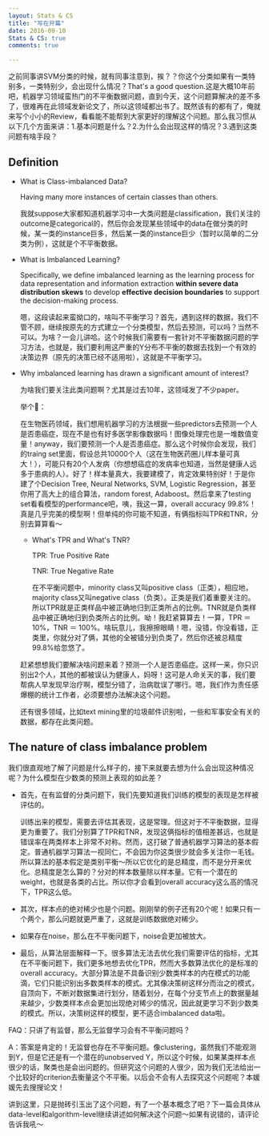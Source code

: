 ```yaml
---
layout: Stats & CS
title: "写在开篇"
date: 2016-09-10
Stats & CS: true
comments: true

---
```


之前同事讲SVM分类的时候，就有同事注意到，挨？？你这个分类如果有一类特别多，一类特别少，会出现什么情况？That's a good question.这是大概10年前吧，机器学习领域蛮热门的不平衡数据问题，直到今天，这个问题算解决的差不多了，很难再在此领域发新论文了，所以这领域都出书了。既然该有的都有了，俺就来写个小小的Review，看看能不能帮到大家更好的理解这个问题。那么我习惯从以下几个方面来讲：1.基本问题是什么？2.为什么会出现这样的情况？3.遇到这类问题有啥手段？

## Definition

- What is Class-imbalanced Data?

	Having many more instances of certain classes than others.
	
	我就suppose大家都知道机器学习中一大类问题是classification，我们关注的outcome是categorical的，然后你会发现某些领域中的data在做分类的时候，某一类的instance巨多，然后某一类的instance巨少（暂时以简单的二分类为例），这就是个不平衡数据。
	
- What is Imbalanced Learning?

	Specifically, we define imbalanced learning as the learning process for data representation and information extraction **within severe data distribution skews** to develop **effective decision boundaries** to support the decision-making process.
	
	嗯，这段读起来蛮拗口的，啥叫不平衡学习？首先，遇到这样的数据，我们不管不顾，继续按原先的方式建立一个分类模型，然后去预测，可以吗？当然不可以。为啥？一会儿讲哈。这个时候我们需要有一套针对不平衡数据问题的学习方法，也就是，我们要利用这严重的Y分布不平衡的数据去找到一个有效的决策边界（原先的决策已经不适用啦），这就是不平衡学习。
	
- Why imbalanced learning has drawn a significant amount of interest?

	为啥我们要关注此类问题啊？尤其是过去10年，这领域发了不少paper。

	举个🌰：
	
	在生物医药领域，我们想用机器学习的方法根据一些predictors去预测一个人是否患癌症，现在不是也有好多医学影像数据吗！图像处理完也是一堆数值变量！anyway，我们要预测一个人是否患癌症。那么这个时候你会发现，我们的traing set里面，假设总共10000个人（这在生物医药圈儿样本量可真大！），可能只有20个人发病（你想想癌症的发病率也知道，当然是健康人远多于患病的人）。好了！样本量真大，我要建模了，肯定效果特别好！于是你建了个Decision Tree, Neural Networks, SVM, Logistic Regression，甚至你用了高大上的组合算法，random forest, Adaboost。然后拿来了testing set看看模型的performance吧，咦，我这一算，overall accuracy 99.8%！真是几乎完美的模型啊！但单纯的你可能不知道，有俩指标叫TPR和TNR，分别去算算看～
	
	- What's TPR and What's TNR?
	
		TPR: True Positive Rate
		
		TNR: True Negative Rate
		
		在不平衡问题中，minority class又叫positive class（正类），相应地，majority class又叫negative class（负类）。正类是我们着重要关注的。所以TPR就是正类样品中被正确地归到正类所占的比例。TNR就是负类样品中被正确地归到负类所占的比例。呦！我赶紧算算去！一算，TPR ＝ 10%，TNR ＝ 100%。啥玩意儿，我擦擦眼睛！嗯，没错，你没看错，正类里，你就分对了俩，其他的全被错分到负类了，然后你还被总精度99.8%给忽悠了。
		
	赶紧想想我们要解决啥问题来着？预测一个人是否患癌症。这样一来，你只识别出2个人，其他的都被误认为健康人，妈呀！这可是人命关天的事，我们要帮病人早发现早治疗啊，模型分错了，治病耽误了哪行。嗯，我们作为责任感爆棚的统计工作者，必须要想办法解决这个问题。
	
	还有很多领域，比如text mining里的垃圾邮件识别啦，一些和军事安全有关的数据，都存在此类问题。
	
	
## The nature of class imbalance problem

我们很直观地了解了问题是什么样子的，接下来就要去想为什么会出现这种情况呢？为什么模型在少数类的预测上表现的如此差？

- 首先，在有监督的分类问题下，我们先要知道我们训练的模型的表现是怎样被评估的。

	训练出来的模型，需要去评估其表现，这是常理。但这对于不平衡数据，显得更为重要了。我们分别算了TPR和TNR，发现这俩指标的值相差甚远，也就是错误率在两类样本上非常不对称。然而，这打破了普通机器学习算法的基本假定。普通机器学习算法一视同仁，不会因为你这类很少就会多关注你一毛钱。所以算法的基本假定是类别平衡～所以它优化的是总精度，而不是分开来优化。总精度是怎么算的？分对的样本数量除以样本量。它有一个潜在的weight，也就是各类的占比。所以你才会看到overall accuracy这么高的情况下，TPR这么低。
	
- 其次，样本点的绝对稀少也是个问题。刚刚举的例子还有20个呢！如果只有一个两个，那么问题就更严重了，这就是训练数据绝对稀少。

- 如果存在noise，那么在不平衡问题下，noise会更加被放大。

- 最后，从算法层面解释一下。很多算法无法去优化我们需要评估的指标，尤其在不平衡问题下，我们更多地想去优化TPR，然而大多数算法优化的是标准的overall accuracy。大部分算法是不具备识别少数类样本的内在模式的功能滴，它们只能识别出多数类样本的模式。尤其像决策树这样分而治之的模式，自顶向下，不断对数据集进行划分，随着划分，在每个分支节点上的数据量越来越少，少数类样本点会更加出现绝对稀少的情况，因此就更学习不到少数类的模式。所以，决策树这样的模型，更不适合imbalanced data啦。

FAQ：只讲了有监督，那么无监督学习会有不平衡问题吗？

A：答案是肯定的！无监督也存在不平衡问题。像clustering，虽然我们不能观测到Y，但是它还是有一个潜在的unobserved Y，所以这个时候，如果某类样本点很少的话，聚类也是会出问题的。但研究这个问题的人很少，因为我们无法给出一个比较好的criterion去衡量这个不平衡。以后会不会有人去探究这个问题呢？本媛媛先去搜搜论文！

讲到这里，只是抛砖引玉出了这个问题，有了一个基本概念了吧？下一篇会具体从data-level和algorithm-level继续讲述如何解决这个问题～如果有说错的，请评论告诉我吼～
